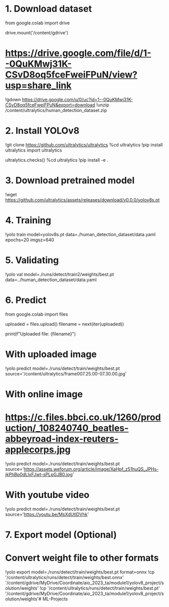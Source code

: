 # **1. Download dataset**
from google.colab import drive

drive.mount('/content/gdrive')
# https://drive.google.com/file/d/1--0QuKMwj31K-CSvD8oq5fceFweiFPuN/view?usp=share_link
!gdown https://drive.google.com/u/0/uc?id=1--0QuKMwj31K-CSvD8oq5fceFweiFPuN&export=download
!unzip /content/ultralytics/human_detection_dataset.zip
# **2. Install YOLOv8**
!git clone https://github.com/ultralytics/ultralytics
%cd ultralytics
!pip install ultralytics
import ultralytics

ultralytics.checks()
%cd ultralytics
!pip install -e .
# **3. Download pretrained model**
!wget https://github.com/ultralytics/assets/releases/download/v0.0.0/yolov8s.pt
# **4. Training**
!yolo train model=yolov8s.pt data=./human_detection_dataset/data.yaml epochs=20 imgsz=640
# **5. Validating**
!yolo val model=./runs/detect/train2/weights/best.pt data=../human_detection_dataset/data.yaml
# **6. Predict**
from google.colab import files

uploaded = files.upload()
filename = next(iter(uploaded))

print(f"Uploaded file: {filename}")
# With uploaded image
!yolo predict model=./runs/detect/train/weights/best.pt \
    source='/content/ultralytics/frame007.25.00-07.30.00.jpg'
# With online image
# https://c.files.bbci.co.uk/1260/production/_108240740_beatles-abbeyroad-index-reuters-applecorps.jpg
!yolo predict model=./runs/detect/train/weights/best.pt source='https://assets.weforum.org/article/image/XaHpf_z51huQS_JPHs-jkPhBp0dLlxFJwt-sPLpGJB0.jpg'
# With youtube video
!yolo predict model=./runs/detect/train/weights/best.pt source='https://youtu.be/MsXdUtlDVhk'
# **7. Export model (Optional)**
# Convert weight file to other formats
!yolo export model=./runs/detect/train/weights/best.pt format=onnx
!cp '/content/ultralytics/runs/detect/train/weights/best.onnx' '/content/gdrive/MyDrive/Coordinate/aio_2023_ta/module1/yolov8_project/solution/weights'
!cp '/content/ultralytics/runs/detect/train/weights/best.pt' '/content/gdrive/MyDrive/Coordinate/aio_2023_ta/module1/yolov8_project/solution/weights'# ML-Projects